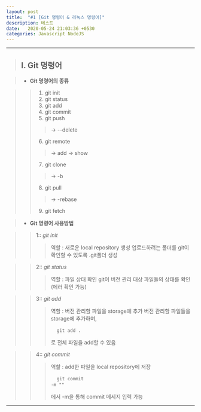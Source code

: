 ```yaml
---
layout: post
title:  "#1 [Git 명령어 & 리눅스 명령어]"
description: 테스트
date:   2020-05-24 21:03:36 +0530
categories: Javascript NodeJS
---
```


* * * 

> ## I. Git 명령어

> + **Git 명령어의 종류**

>   > 1. git init
>   > 2. git status
>   > 3. git add
>   > 4. git commit
>   > 5. git push 
>   >   > -> --delete
>   > 6. git remote 
>   >   > -> add
>   >   > -> show
>   > 7. git clone 
>   >   > -> -b
>   > 8. git pull 
>   >   > -> -rebase
>   > 9. git fetch 


> + **Git 명령어 사용방법**

>   > 1:: _git init_ 
>   >   > 역할 : 새로운 local repository 생성
>   >   > 업로드하려는 폴더를 git이 확인할 수 있도록 .git폴더 생성

>   > 2:: _git status_ 
>   >   > 역할 : 파일 상태 확인
>   >   > git이 버전 관리 대상 파일들의 상태를 확인 (에러 확인 가능)

>   > 3:: _git add_ 
>   >   > 역할 : 버전 관리할 파일을 storage에 추가
>   >   > 버전 관리할 파일들을 storage에 추가하며, <pre>
>   >   > <code>
>   >   > git add .
>   >   > </code>
>   >   > </pre> 로 전체 파일을 add할 수 있음

>   > 4:: _git commit_ 
>   >   > 역할 : add한 파일을 local repository에 저장  <pre>
>   >   > <code>
>   >   > git commit -m ""
>   >   > </code>
>   >   > </pre> 에서 -m을 통해 commit 메세지 입력 가능




* * *